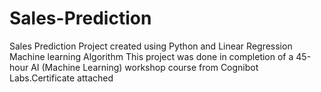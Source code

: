 # Sales-Prediction
Sales Prediction Project created using Python and Linear Regression Machine learning Algorithm
This project was done in completion of a 45-hour AI (Machine Learning) workshop course from Cognibot Labs.Certificate attached
